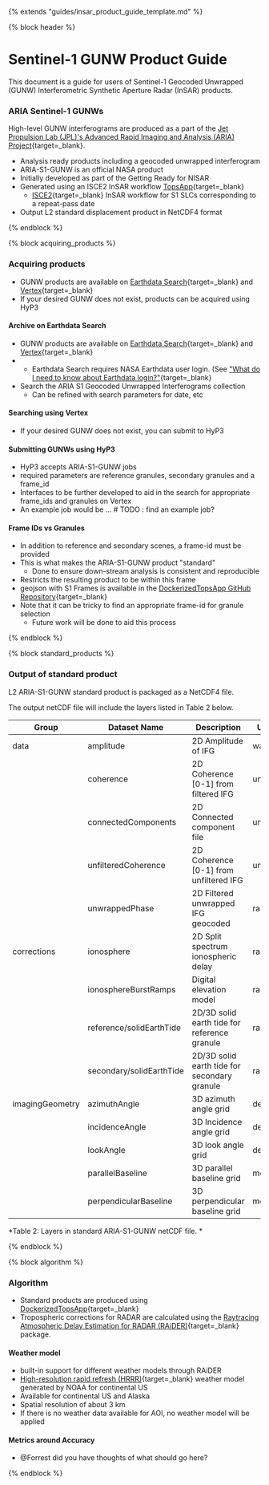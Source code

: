 {% extends "guides/insar_product_guide_template.md" %}

{% block header %}
# Sentinel-1 GUNW Product Guide

This document is a guide for users of Sentinel-1 Geocoded Unwrapped (GUNW) Interferometric Synthetic Aperture Radar (InSAR) products.  

### ARIA Sentinel-1 GUNWs
High-level GUNW interferograms are produced as a part of the [Jet Propulsion Lab (JPL)'s Advanced Rapid Imaging and Analysis (ARIA) Project](https://aria.jpl.nasa.gov/){target=_blank}. 
* Analysis ready products including a geocoded unwrapped interferogram
* ARIA-S1-GUNW is an official NASA product
* Initially developed as part of the Getting Ready for NISAR 
* Generated using an ISCE2 InSAR workflow [TopsApp](https://github.com/isce-framework/isce2-docs/blob/master/Notebooks/UNAVCO_2020/TOPS/topsApp.ipynb){target=_blank} 
  * [ISCE2](https://github.com/isce-framework/isce2){target=_blank} InSAR workflow for S1 SLCs corresponding to a repeat-pass date
* Output L2 standard displacement product in NetCDF4 format

{% endblock %}

{% block acquiring_products %}
### Acquiring products
* GUNW products are available on [Earthdata Search](https://search.earthdata.nasa.gov/search){target=_blank} and [Vertex](https://search.asf.alaska.edu/#/?dataset=SENTINEL-1%20INTERFEROGRAM%20(BETA)){target=_blank}
* If your desired GUNW does not exist, products can be acquired using HyP3

#### Archive on Earthdata Search
* GUNW products are available on [Earthdata Search](https://search.earthdata.nasa.gov/search){target=_blank} and [Vertex](https://search.asf.alaska.edu/#/?dataset=SENTINEL-1%20INTERFEROGRAM%20(BETA)){target=_blank}
* * Earthdata Search requires NASA Earthdata user login. (See ["What do I need to know about Earthdata login?"](https://urs.earthdata.nasa.gov/documentation/what_do_i_need_to_know#:~:text=Simply%2C%20go%20to%20http%3A%2F%2F,of%20data%20user%20you%20are){target=_blank}
* Search the ARIA S1 Geocoded Unwrapped Interferograms collection
  * Can be refined with search parameters for date, etc

#### Searching using Vertex
* If your desired GUNW does not exist, you can submit to HyP3

#### Submitting GUNWs using HyP3
* HyP3 accepts ARIA-S1-GUNW jobs
* required parameters are reference granules, secondary granules and a frame_id
* Interfaces to be further developed to aid in the search for appropriate frame_ids and granules on Vertex
* An example job would be ... # TODO : find an example job? 

#### Frame IDs vs Granules
* In addition to reference and secondary scenes, a frame-id must be provided
* This is what makes the ARIA-S1-GUNW product "standard"
  * Done to ensure down-stream analysis is consistent and reproducible
* Restricts the resulting product to be within this frame
* geojson with S1 Frames is available in the [DockerizedTopsApp GitHub Repository](https://github.com/ACCESS-Cloud-Based-InSAR/DockerizedTopsApp/blob/dev/isce2_topsapp/data/s1_frames_latitude_aligned.geojson.zip){target=_blank}
* Note that it can be tricky to find an appropriate frame-id for granule selection
  * Future work will be done to aid this process

{% endblock %}

{% block standard_products %}

### Output of standard product
L2 ARIA-S1-GUNW standard product is packaged as a NetCDF4 file. 

The output netCDF file will include the layers listed in Table 2 below.

| Group           | Dataset Name             | Description                                  | Units    |
|-----------------|--------------------------|----------------------------------------------|----------|
| data            | amplitude                | 2D Amplitude of IFG                          | watt     |
|                 | coherence                | 2D Coherence [0-1] from filtered IFG         | unitless |
|                 | connectedComponents      | 2D Connected component file                  | unitless |
|                 | unfilteredCoherence      | 2D Coherence [0-1] from unfiltered IFG       | unitless |
|                 | unwrappedPhase           | 2D Filtered unwrapped IFG geocoded           | rad      |
| corrections     | ionosphere               | 2D Split spectrum ionospheric delay          | rad      |
|                 | ionosphereBurstRamps     | Digital elevation model                      | rad      |
|                 | reference/solidEarthTide | 2D/3D solid earth tide for reference granule | rad      |
|                 | secondary/solidEarthTide | 2D/3D solid earth tide for secondary granule | rad      |
| imagingGeometry | azimuthAngle             | 3D azimuth angle grid                        | degree   |
|                 | incidenceAngle           | 3D Incidence angle grid                      | degree   |
|                 | lookAngle                | 3D look angle grid                           | degree   |
|                 | parallelBaseline         | 3D parallel baseline grid                    | meter    |
|                 | perpendicularBaseline    | 3D perpendicular baseline grid               | meter    |

*Table 2: Layers in standard ARIA-S1-GUNW netCDF file. *

{% endblock %}

{% block algorithm %}

### Algorithm
* Standard products are produced using [DockerizedTopsApp](https://github.com/ACCESS-Cloud-Based-InSAR/DockerizedTopsApp){target=_blank}
* Tropospheric corrections for RADAR are calculated using the [Raytracing Atmospheric Delay Estimation for RADAR (RAiDER)](https://github.com/dbekaert/RAiDER){target=_blank} package. 

#### Weather model
* built-in support for different weather models through RAiDER
* [High-resolution rapid refresh (HRRR)](https://rapidrefresh.noaa.gov/hrrr/){target=_blank} weather model generated by NOAA for continental US
* Available for continental US and Alaska
* Spatial resolution of about 3 km
* If there is no weather data available for AOI, no weather model will be applied

#### Metrics around Accuracy
* @Forrest did you have thoughts of what should go here? 

{% endblock %}